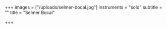 +++
images = ["/uploads/selmer-bocal.jpg"]
instruments = "sold"
subtitle = ""
title = "Selmer Bocal"

+++
